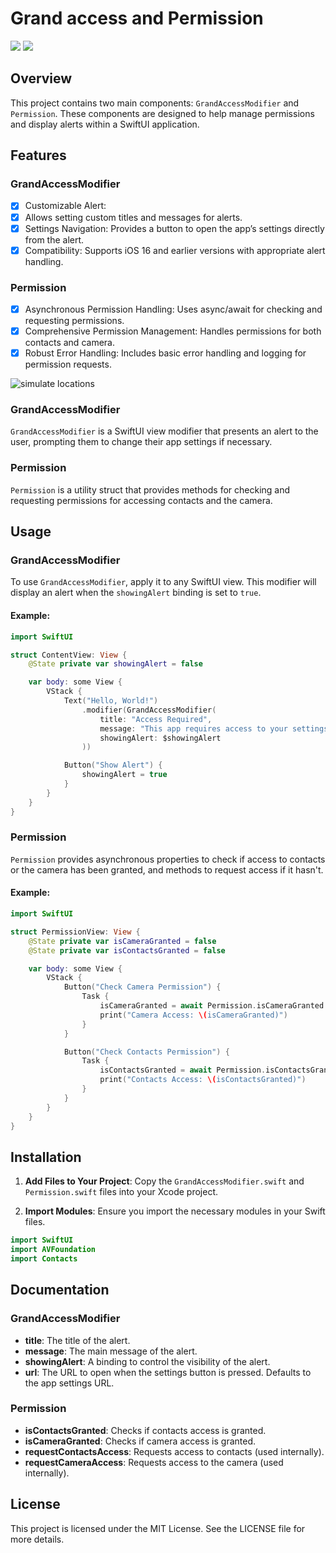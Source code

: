 
# Grand access and Permission

[![](https://img.shields.io/endpoint?url=https%3A%2F%2Fswiftpackageindex.com%2Fapi%2Fpackages%2FThe-Igor%2Fgrand-access%2Fbadge%3Ftype%3Dswift-versions)](https://swiftpackageindex.com/The-Igor/grand-access) [![](https://img.shields.io/endpoint?url=https%3A%2F%2Fswiftpackageindex.com%2Fapi%2Fpackages%2FThe-Igor%2Fgrand-access%2Fbadge%3Ftype%3Dplatforms)](https://swiftpackageindex.com/The-Igor/grand-access)

## Overview

This project contains two main components: `GrandAccessModifier` and `Permission`. These components are designed to help manage permissions and display alerts within a SwiftUI application.

## Features
### GrandAccessModifier
- [x] Customizable Alert:
- [x] Allows setting custom titles and messages for alerts.
- [x] Settings Navigation: Provides a button to open the app’s settings directly from the alert.
- [x] Compatibility: Supports iOS 16 and earlier versions with appropriate alert handling.
### Permission
- [x] Asynchronous Permission Handling: Uses async/await for checking and requesting permissions.
- [x] Comprehensive Permission Management: Handles permissions for both contacts and camera.
- [x] Robust Error Handling: Includes basic error handling and logging for permission requests.

 ![simulate locations](https://github.com/The-Igor/grand-access/blob/main/img/grand_access.gif)

### GrandAccessModifier

`GrandAccessModifier` is a SwiftUI view modifier that presents an alert to the user, prompting them to change their app settings if necessary.

### Permission

`Permission` is a utility struct that provides methods for checking and requesting permissions for accessing contacts and the camera.

## Usage

### GrandAccessModifier

To use `GrandAccessModifier`, apply it to any SwiftUI view. This modifier will display an alert when the `showingAlert` binding is set to `true`.

#### Example:

```swift
import SwiftUI

struct ContentView: View {
    @State private var showingAlert = false

    var body: some View {
        VStack {
            Text("Hello, World!")
                .modifier(GrandAccessModifier(
                    title: "Access Required",
                    message: "This app requires access to your settings.",
                    showingAlert: $showingAlert
                ))

            Button("Show Alert") {
                showingAlert = true
            }
        }
    }
}
```

### Permission

`Permission` provides asynchronous properties to check if access to contacts or the camera has been granted, and methods to request access if it hasn't.

#### Example:

```swift
import SwiftUI

struct PermissionView: View {
    @State private var isCameraGranted = false
    @State private var isContactsGranted = false

    var body: some View {
        VStack {
            Button("Check Camera Permission") {
                Task {
                    isCameraGranted = await Permission.isCameraGranted
                    print("Camera Access: \(isCameraGranted)")
                }
            }

            Button("Check Contacts Permission") {
                Task {
                    isContactsGranted = await Permission.isContactsGranted
                    print("Contacts Access: \(isContactsGranted)")
                }
            }
        }
    }
}
```

## Installation

1. **Add Files to Your Project**: Copy the `GrandAccessModifier.swift` and `Permission.swift` files into your Xcode project.

2. **Import Modules**: Ensure you import the necessary modules in your Swift files.

```swift
import SwiftUI
import AVFoundation
import Contacts
```

## Documentation

### GrandAccessModifier

- **title**: The title of the alert.
- **message**: The main message of the alert.
- **showingAlert**: A binding to control the visibility of the alert.
- **url**: The URL to open when the settings button is pressed. Defaults to the app settings URL.

### Permission

- **isContactsGranted**: Checks if contacts access is granted.
- **isCameraGranted**: Checks if camera access is granted.
- **requestContactsAccess**: Requests access to contacts (used internally).
- **requestCameraAccess**: Requests access to the camera (used internally).

## License

This project is licensed under the MIT License. See the LICENSE file for more details.
